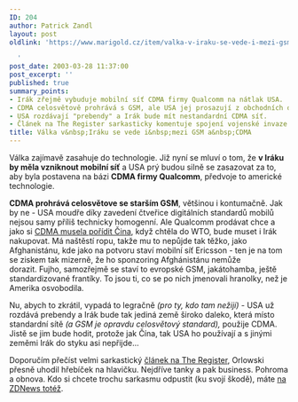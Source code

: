 ```yaml
---
ID: 204
author: Patrick Zandl
layout: post
oldlink: 'https://www.marigold.cz/item/valka-v-iraku-se-vede-i-mezi-gsm-a-cdma

  '
post_date: 2003-03-28 11:37:00
post_excerpt: ''
published: true
summary_points:
- Irák zřejmě vybuduje mobilní síť CDMA firmy Qualcomm na nátlak USA.
- CDMA celosvětově prohrává s GSM, ale USA jej prosazují z obchodních důvodů.
- USA rozdávají "prebendy" a Irák bude mít nestandardní CDMA síť.
- Článek na The Register sarkasticky komentuje spojení vojenské invaze a obchodu.
title: Válka v&nbsp;Iráku se vede i&nbsp;mezi GSM a&nbsp;CDMA
---
```


<p>
Válka zajímavě zasahuje do technologie. Již nyní se mluví o tom, že <STRONG>v Iráku by měla vzniknout mobilní síť</STRONG> a USA prý budou silně se zasazovat za to, aby byla postavena na&#160;bázi <STRONG>CDMA firmy Qualcomm</STRONG>, předvoje to americké technologie. </p>

<p>
<STRONG>CDMA prohrává celosvětove se starším GSM</STRONG>, většinou i kontumačně. Jak by ne - USA moudře díky zavedení čtveřice digitálních standardů mobilů nejsou samy příliš technicky homogenní. Ale Qualcomm prodávat chce a jako si <A href="http://www.mobil.cz/mobilni_komunikace/zpravy-mobilni_komunikace/tero-krizevcine2.html" target=_blank>CDMA musela pořídit Čina</A>, když chtěla do WTO, bude muset i Irák nakupovat. Má naštěstí ropu, takže mu to nepůjde tak těžko, jako Afghanistánu, kde jako na potvoru staví mobilní síť Ericsson - ten je na tom se ziskem tak mizerně, že ho sponzoring Afghánistánu nemůže dorazit.&#160;Fujho, samozřejmě se staví to evropské GSM, jakátohamba, ještě standardizované frantíky. To jsou ti, co se po nich jmenovali hranolky, než je Amerika osvobodila. </p>

<p>
Nu, abych to zkrátil, vypadá to legračně <EM>(pro ty, kdo tam nežijí)</EM> - USA už rozdává prebendy a Irák bude tak jediná země široko daleko, která místo standardní sítě <EM>(a GSM je opravdu celosvětový standard),</EM> použije CDMA. Jistě se jim bude hodit, protože jak Čína, tak USA ho používají a s jinými zeměmi Irák do styku asi nepřijde...</p>

<p>
Doporučím přečíst velmi sarkastický <A href="http://www.theregister.co.uk/content/59/29974.html" target=_blank>článek na The Register</A>, Orlowski přesně uhodil hřebíček na hlavičku. Nejdříve tanky a pak business. Pohroma a obnova. Kdo si chcete trochu sarkasmu odpustit (ku svojí škodě), máte <A href="http://news.zdnet.co.uk/story/0,,t269-s2132617,00.html" target=_blank>na ZDNews totéž</A>. </p>